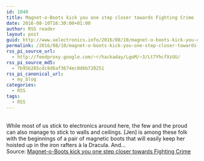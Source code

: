```yaml
---
id: 1040
title: Magnet-o-Boots kick you one step closer towards Fighting Crime
date: 2016-08-10T16:30:00+01:00
author: RSS reader
layout: post
guid: http://www.uelectronics.info/2016/08/10/magnet-o-boots-kick-you-one-step-closer-towards-fighting-crime/
permalink: /2016/08/10/magnet-o-boots-kick-you-one-step-closer-towards-fighting-crime/
rss_pi_source_url:
  - http://feedproxy.google.com/~r/hackaday/LgoM/~3/Lt7YhcfXzUU/
rss_pi_source_md5:
  - 7b95b285cdc8d6af3674ec0d6b720251
rss_pi_canonical_url:
  - my_blog
categories:
  - RSS
tags:
  - RSS
---
```

&#013;  
While most of us stick to electronics around here, the few and the proud can also manage to stick to walls and ceilings. [Jen] is among these folk with the beginnings of a pair of magnetic boots that will easily keep her hoisted up in the iron rafters à la Dracula. And…&#013;  
Source: <a href="http://feedproxy.google.com/~r/hackaday/LgoM/~3/Lt7YhcfXzUU/" target="_blank">Magnet-o-Boots kick you one step closer towards Fighting Crime</a>